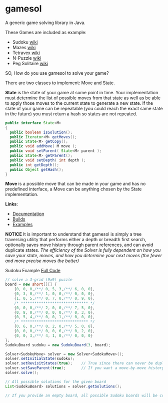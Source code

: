 gamesol
=======

A generic game solving library in Java.

These Games are included as example:
- Sudoku [wiki](http://en.wikipedia.org/wiki/Sudoku)
- Mazes [wiki](http://en.wikipedia.org/wiki/Maze)
- Tetravex [wiki](http://en.wikipedia.org/wiki/Tetravex)
- N-Puzzle [wiki](http://en.wikipedia.org/wiki/15_puzzle)
- Peg Solitaire [wiki](http://en.wikipedia.org/wiki/Peg_solitaire)

SO, How do you use gamesol to solve your game?

There are two classes to implement: Move and State.

<b>State</b> is the state of your game at some point in time. Your implementation must determine the list of possible moves from that state as well as be able to apply those moves to the current state to generate a new state. If the state of your game can be repeatable (you could reach the exact same state in the future) you must return a hash so states are not repeated.

```java
public interface State<M>
{
  public boolean isSolution();
  public Iterator<M> getMoves();
  public State<M> getCopy();
  public void addMove( M move );
  public void setParent( State<M> parent );
  public State<M> getParent();
  public void setDepth( int depth );
  public int getDepth();
  public Object getHash();
}
```

<b>Move</b> is a possible move that can be made in your game and has no predefined interface, a Move can be anything chosen by the State implementation.

<b>Links</b>:
- [Documentation](http://clickermonkey.github.com/gamesol/)
- [Builds](https://github.com/ClickerMonkey/gamesol/blob/master/build)
- [Examples](Examples//org/magnos/solver)


<b>NOTICE</b>
It is important to understand that gamesol is simply a tree traversing utility that performs either a depth or breadth first search, optionally saves move history through parent references, and can avoid duplicate states. 
<i>The efficiency of the Solver is fully dependent on how you save your state, moves, and how you determine your next moves (the fewer and more precise moves the better)</i>

Sudoku Example [Full Code](Examples/org/magnos/solver/sudoku/Sudoku.java)

```java
// solve a 3-grid (9x9) puzzle
board = new short[][] {
    {0, 0, 0,/**/ 0, 5, 3,/**/ 6, 0, 0},
	{0, 3, 0,/**/ 1, 0, 0,/**/ 0, 0, 0},
	{1, 0, 5,/**/ 0, 7, 0,/**/ 0, 9, 0},
	/* ****************************** */
	{0, 0, 0,/**/ 2, 0, 0,/**/ 7, 5, 0},
	{0, 8, 0,/**/ 0, 0, 0,/**/ 0, 3, 0},
	{0, 5, 4,/**/ 0, 0, 1,/**/ 0, 0, 0},
	/* ****************************** */
	{0, 6, 0,/**/ 0, 2, 0,/**/ 5, 0, 8},
	{0, 0, 0,/**/ 0, 0, 6,/**/ 0, 2, 0},
	{0, 0, 3,/**/ 4, 1, 0,/**/ 0, 0, 0}
};
SudokuBoard sudoku = new SudokuBoard(3, board);

Solver<SudokuMove> solver = new Solver<SudokuMove>();
solver.setInitialState(sudoku);
solver.setRevisitStates(true);    // True since there can never be duplicate states
solver.setSaveParent(true);       // If you want a move-by-move history saved for each solution
solver.solve();

// All possible solutions for the given board
List<SudokuBoard> solutions = solver.getSolutions();

// If you provide an empty board, all possible Sudoku boards will be created... I can't promise it will ever finish.
```
